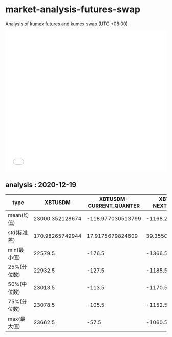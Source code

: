 # market-analysis-futures-swap
Analysis of kumex futures and kumex swap (UTC +08:00)

<iframe width="100%" height="440" src="./data.html" frameborder="no" border="0" scrolling="no"></iframe>

## analysis : 2020-12-19

type|XBTUSDM|XBTUSDM-CURRENT_QUANTER|XBTUSDM-NEXT_QUANTER|
---|---|---|---
mean(均值) | 23000.352128674 | -118.977030513799 | -1168.29176015257
std(标准差) | 170.98265749944 | 17.9175679824609 | 39.3550593099104
min(最小值) | 22579.5 | -176.5 | -1366.5
25%(分位数) | 22932.5 | -127.5 | -1185.5
50%(中位数) | 23013.5 | -113.5 | -1170.5
75%(分位数) | 23078.5 | -105.5 | -1152.5
max(最大值) | 23662.5 | -57.5 | -1060.5
